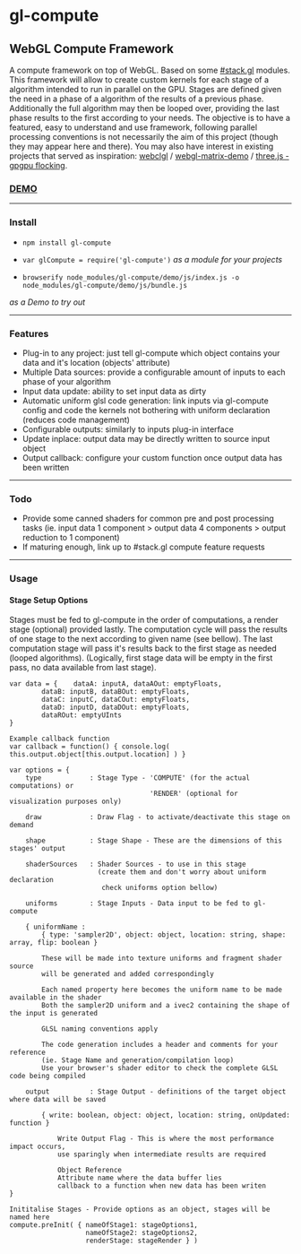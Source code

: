 # gl-compute

## WebGL Compute Framework

A compute framework on top of WebGL. Based on some [#stack.gl](http://www.stack.gl) modules. This framework will allow to create custom kernels for each stage of a algorithm intended to run in parallel on the GPU. Stages are defined given the need in a phase of a algorithm of the results of a previous phase. Additionally the full algorithm may then be looped over, providing the last phase results to the first according to your needs. The objective is to have a featured, easy to understand and use framework, following parallel processing conventions is not necessarily the aim of this project (though they may appear here and there). You may also have interest in existing projects that served as inspiration: [webclgl](https://github.com/stormcolor/webclgl) / [webgl-matrix-demo](https://github.com/watmough/webgl-matrix-demo) / [three.js - gpgpu flocking](http://jabtunes.com/labs/3d/gpuflocking/webgl_gpgpu_flocking6.html).

### [DEMO](http://www.euclidiana.pt/gnonio/gl-compute)

****

### Install

- `npm install gl-compute`

- `var glCompute = require('gl-compute')`
*as a module for your projects*

- `browserify node_modules/gl-compute/demo/js/index.js -o node_modules/gl-compute/demo/js/bundle.js`

*as a Demo to try out*

****

### Features

- Plug-in to any project: just tell gl-compute which object contains your data and it's location (objects' attribute)
- Multiple Data sources: provide a configurable amount of inputs to each phase of your algorithm
- Input data update: ability to set input data as dirty
- Automatic uniform glsl code generation: link inputs via gl-compute config and code the kernels not bothering with uniform declaration (reduces code management)
- Configurable outputs: similarly to inputs plug-in interface
- Update inplace: output data may be directly written to source input object
- Output callback: configure your custom function once output data has been written

****

### Todo

- Provide some canned shaders for common pre and post processing tasks (ie. input data 1 component > output data 4 components > output reduction to 1 component)
- If maturing enough, link up to #stack.gl compute feature requests

****

### Usage

#### Stage Setup Options

Stages must be fed to gl-compute in the order of computations, a render stage (optional) provided lastly.
The computation cycle will pass the results of one stage to the next according to given name (see bellow).
The last computation stage will pass it's results back to the first stage as needed (looped algorithms).
(Logically, first stage data will be empty in the first pass, no data available from last stage).

```
var data = {	dataA: inputA, dataAOut: emptyFloats,
		dataB: inputB, dataBOut: emptyFloats,
		dataC: inputC, dataCOut: emptyFloats,
		dataD: inputD, dataDOut: emptyFloats,
		dataROut: emptyUInts
}

Example callback function
var callback = function() { console.log( this.output.object[this.output.location] ) }

var options = {
	type			: Stage Type - 'COMPUTE' (for the actual computations) or
								   'RENDER' (optional for visualization purposes only)

	draw			: Draw Flag - to activate/deactivate this stage on demand
	
	shape			: Stage Shape - These are the dimensions of this stages' output

	shaderSources	: Shader Sources - to use in this stage
					  (create them and don't worry about uniform declaration
					   check uniforms option bellow)

	uniforms		: Stage Inputs - Data input to be fed to gl-compute
	
	{ uniformName :
		{ type: 'sampler2D', object: object, location: string, shape: array, flip: boolean }
		
		These will be made into texture uniforms and fragment shader source
		will be generated and added correspondingly
		  
		Each named property here becomes the uniform name to be made available in the shader
		Both the sampler2D uniform and a ivec2 containing the shape of the input is generated
								  
		GLSL naming conventions apply
		  
		The code generation includes a header and comments for your reference
		(ie. Stage Name and generation/compilation loop)
		Use your browser's shader editor to check the complete GLSL code being compiled

	output			: Stage Output - definitions of the target object where data will be saved
	
		{ write: boolean, object: object, location: string, onUpdated: function }
		
			Write Output Flag - This is where the most performance impact occurs,
			use sparingly when intermediate results are required

			Object Reference
			Attribute name where the data buffer lies
			callback to a function when new data has been writen
}

Inititalise Stages - Provide options as an object, stages will be named here	
compute.preInit( { nameOfStage1: stageOptions1,
				   nameOfStage2: stageOptions2,
				   renderStage: stageRender } )
```